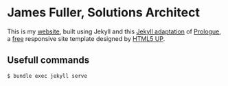 # James Fuller, Solutions Architect

This is my [website](https://jafuller88.github.io/), built using Jekyll and this [Jekyll adaptation](https://github.com/chrisbobbe/jekyll-theme-prologue) of [Prologue](http://html5up.net/prologue), a [free](http://html5up.net/license) responsive site template designed by [HTML5 UP](http://html5up.net).

## Usefull commands

```
$ bundle exec jekyll serve
```